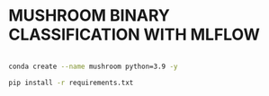 # MUSHROOM BINARY CLASSIFICATION WITH MLFLOW


```bash

conda create --name mushroom python=3.9 -y

```

```bash
pip install -r requirements.txt

```